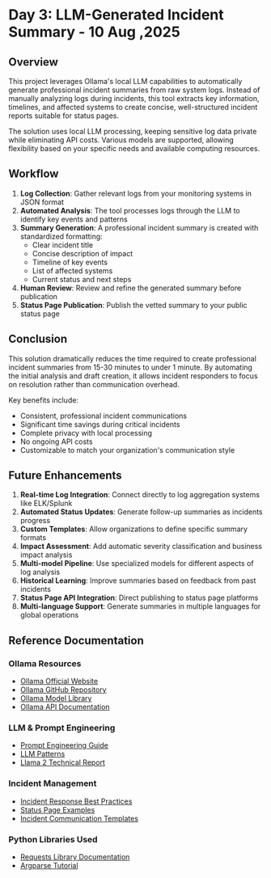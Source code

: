 # Day 3: LLM-Generated Incident Summary - 10 Aug ,2025

## Overview

This project leverages Ollama's local LLM capabilities to automatically generate professional incident summaries from raw system logs. Instead of manually analyzing logs during incidents, this tool extracts key information, timelines, and affected systems to create concise, well-structured incident reports suitable for status pages.

The solution uses local LLM processing, keeping sensitive log data private while eliminating API costs. Various models are supported, allowing flexibility based on your specific needs and available computing resources.

## Workflow

1. **Log Collection**: Gather relevant logs from your monitoring systems in JSON format
2. **Automated Analysis**: The tool processes logs through the LLM to identify key events and patterns
3. **Summary Generation**: A professional incident summary is created with standardized formatting:
   - Clear incident title
   - Concise description of impact
   - Timeline of key events
   - List of affected systems
   - Current status and next steps
4. **Human Review**: Review and refine the generated summary before publication
5. **Status Page Publication**: Publish the vetted summary to your public status page

## Conclusion

This solution dramatically reduces the time required to create professional incident summaries from 15-30 minutes to under 1 minute. By automating the initial analysis and draft creation, it allows incident responders to focus on resolution rather than communication overhead.

Key benefits include:
- Consistent, professional incident communications
- Significant time savings during critical incidents
- Complete privacy with local processing
- No ongoing API costs
- Customizable to match your organization's communication style

## Future Enhancements

1. **Real-time Log Integration**: Connect directly to log aggregation systems like ELK/Splunk
2. **Automated Status Updates**: Generate follow-up summaries as incidents progress
3. **Custom Templates**: Allow organizations to define specific summary formats
4. **Impact Assessment**: Add automatic severity classification and business impact analysis
5. **Multi-model Pipeline**: Use specialized models for different aspects of log analysis
6. **Historical Learning**: Improve summaries based on feedback from past incidents
7. **Status Page API Integration**: Direct publishing to status page platforms
8. **Multi-language Support**: Generate summaries in multiple languages for global operations



## Reference Documentation

### Ollama Resources
- [Ollama Official Website](https://ollama.ai/)
- [Ollama GitHub Repository](https://github.com/ollama/ollama)
- [Ollama Model Library](https://ollama.ai/library)
- [Ollama API Documentation](https://github.com/ollama/ollama/blob/main/docs/api.md)

### LLM & Prompt Engineering
- [Prompt Engineering Guide](https://www.promptingguide.ai/)
- [LLM Patterns](https://eugeneyan.com/writing/llm-patterns/)
- [Llama 2 Technical Report](https://ai.meta.com/research/publications/llama-2-open-foundation-and-fine-tuned-chat-models/)

### Incident Management
- [Incident Response Best Practices](https://sre.google/sre-book/managing-incidents/)
- [Status Page Examples](https://statuspage.io/status-page-examples)
- [Incident Communication Templates](https://statuspage.io/blog/incident-communication-templates)

### Python Libraries Used
- [Requests Library Documentation](https://requests.readthedocs.io/)
- [Argparse Tutorial](https://docs.python.org/3/howto/argparse.html)


